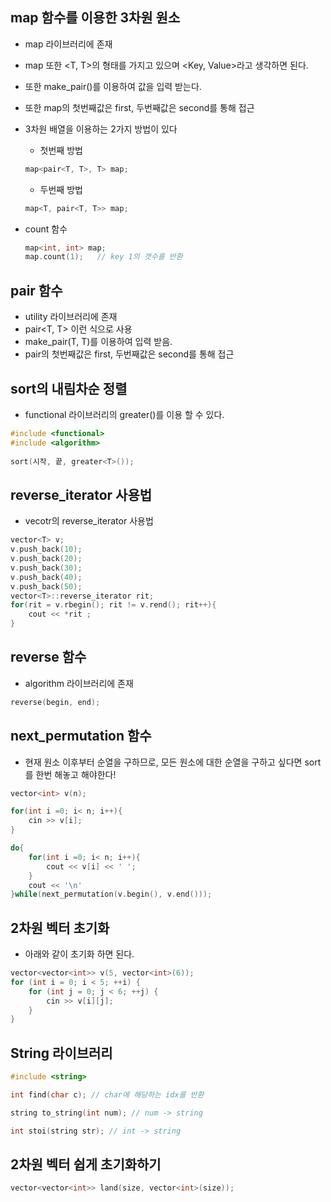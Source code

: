 ## map 함수를 이용한 3차원 원소
* map 라이브러리에 존재
* map 또한 <T, T>의 형태를 가지고 있으며 <Key, Value>라고 생각하면 된다.
* 또한 make_pair()를 이용하여 값을 입력 받는다.
* 또한 map의 첫번째값은 first, 두번째값은 second를 통해 접근
* 3차원 배열을 이용하는 2가지 방법이 있다

    * 첫번째 방법
    ```C
    map<pair<T, T>, T> map;
    ```
    * 두번째 방법
    ```C
    map<T, pair<T, T>> map;
    ```
* count 함수
     ```C
    map<int, int> map;
    map.count(1);   // key 1의 갯수를 반환
    ```


## pair 함수
* utility 라이브러리에 존재
* pair<T, T> 이런 식으로 사용
* make_pair(T, T)를 이용하여 입력 받음.
* pair의 첫번째값은 first, 두번째값은 second를 통해 접근

## sort의 내림차순 정렬
* functional 라이브러리의 greater<T>()를 이용 할 수 있다.
 
 ```c++
#include <functional>
#include <algorithm>
    
sort(시작, 끝, greater<T>());
 ```

## reverse_iterator 사용법
* vecotr의 reverse_iterator 사용법
  
```C
vector<T> v;
v.push_back(10);
v.push_back(20);
v.push_back(30);
v.push_back(40);
v.push_back(50);
vector<T>::reverse_iterator rit;
for(rit = v.rbegin(); rit != v.rend(); rit++){
    cout << *rit ;
}
```

## reverse 함수
* algorithm 라이브러리에 존재

```C
reverse(begin, end);
```

## next_permutation 함수
* 현재 원소 이후부터 순열을 구하므로, 모든 원소에 대한 순열을 구하고 싶다면 sort를 한번 해놓고 해야한다!
  
```C
vector<int> v(n);

for(int i =0; i< n; i++){
    cin >> v[i];
}

do{
    for(int i =0; i< n; i++){
        cout << v[i] << ' ';
    }
    cout << '\n'
}while(next_permutation(v.begin(), v.end()));

```

## 2차원 벡터 초기화
* 아래와 같이 초기화 하면 된다.

```C
vector<vector<int>> v(5, vector<int>(6));
for (int i = 0; i < 5; ++i) {
    for (int j = 0; j < 6; ++j) {
        cin >> v[i][j];    
    }
}
```

## String 라이브러리

```C
#include <string>

int find(char c); // char에 해당하는 idx를 반환

string to_string(int num); // num -> string

int stoi(string str); // int -> string
```

## 2차원 벡터 쉽게 초기화하기

```C
vector<vector<int>> land(size, vector<int>(size));
```